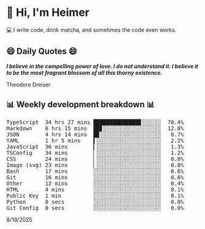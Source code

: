 # 👋 Hi, I'm Heimer

💻 I write code, drink matcha, and sometimes the code even works.

## 😄 Daily Quotes 😄

_**I believe in the compelling power of love. I do not understand it. I believe it to be the most fragrant blossom of all this thorny existence.**_

Theodore Dreiser



## 📊 Weekly development breakdown 📊

<pre>TypeScript  34 hrs 27 mins ██████████████▊░░░░░░  70.4%
Markdown    6 hrs 15 mins  ██▋░░░░░░░░░░░░░░░░░░  12.8%
JSON        4 hrs 14 mins  █▊░░░░░░░░░░░░░░░░░░░   8.7%
YAML        1 hr 5 mins    ▍░░░░░░░░░░░░░░░░░░░░   2.2%
JavaScript  36 mins        ▎░░░░░░░░░░░░░░░░░░░░   1.3%
TSConfig    34 mins        ▏░░░░░░░░░░░░░░░░░░░░   1.2%
CSS         24 mins        ▏░░░░░░░░░░░░░░░░░░░░   0.8%
Image (svg) 23 mins        ▏░░░░░░░░░░░░░░░░░░░░   0.8%
Bash        17 mins        ░░░░░░░░░░░░░░░░░░░░░   0.6%
Git         16 mins        ░░░░░░░░░░░░░░░░░░░░░   0.6%
Other       12 mins        ░░░░░░░░░░░░░░░░░░░░░   0.4%
HTML        4 mins         ░░░░░░░░░░░░░░░░░░░░░   0.1%
Public Key  1 min          ░░░░░░░░░░░░░░░░░░░░░   0.1%
Python      0 secs         ░░░░░░░░░░░░░░░░░░░░░   0.0%
Git Config  0 secs         ░░░░░░░░░░░░░░░░░░░░░   0.0%</pre>

8/19/2025